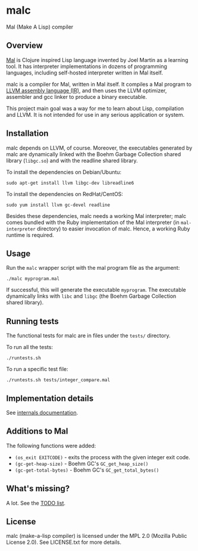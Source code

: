 # malc

Mal (Make A Lisp) compiler

## Overview

[Mal](https://github.com/kanaka/mal) is Clojure inspired Lisp language invented
by Joel Martin as a learning tool.  It has interpreter implementations in dozens
of programming languages, including self-hosted interpreter written in Mal
itself.

malc is a compiler for Mal, written in Mal itself.  It compiles a Mal program to
[LLVM assembly language (IR)](http://llvm.org/docs/LangRef.html), and then uses
the LLVM optimizer, assembler and gcc linker to produce a binary executable.

This project main goal was a way for me to learn about Lisp, compilation and
LLVM.  It is not intended for use in any serious application or system.


## Installation

malc depends on LLVM, of course. Moreover, the executables generated by malc
are dynamically linked with the Boehm Garbage Collection shared library
(`libgc.so`) and with the readline shared library.

To install the dependencies on Debian/Ubuntu:

    sudo apt-get install llvm libgc-dev libreadline6

To install the dependencies on RedHat/CentOS:

    sudo yum install llvm gc-devel readline

Besides these dependencies, malc needs a working Mal interpreter; malc comes
bundled with the Ruby implementation of the Mal interpreter (in
`mal-interpreter` directory) to easier invocation of malc.  Hence, a working
Ruby runtime is required.


## Usage

Run the `malc` wrapper script with the mal program file as the argument:

    ./malc myprogram.mal

If successful, this will generate the executable `myprogram`.  The executable
dynamically links with `libc` and `libgc` (the Boehm Garbage Collection
shared library).


## Running tests

The functional tests for malc are in files under the `tests/` directory.

To run all the tests:

    ./runtests.sh

To run a specific test file:

    ./runtests.sh tests/integer_compare.mal


## Implementation details

See [internals documentation](doc/internals.md).


## Additions to Mal

The following functions were added:

* `(os_exit EXITCODE)` - exits the process with the given integer exit code.
* `(gc-get-heap-size)` - Boehm GC's `GC_get_heap_size()`
* `(gc-get-total-bytes)` - Boehm GC's `GC_get_total_bytes()`


## What's missing?

A lot. See the [TODO list](doc/TODO.md).


## License

malc (make-a-lisp compiler) is licensed under the MPL 2.0 (Mozilla Public
License 2.0). See LICENSE.txt for more details.
